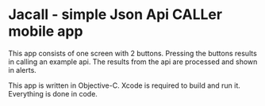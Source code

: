 # Jacall - simple Json Api CALLer mobile app
This app consists of one screen with 2 buttons. Pressing the buttons results in calling an example api. The results from the api are processed and shown in alerts.

This app is written in Objective-C. Xcode is required to build and run it. Everything is done in code.
